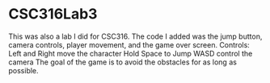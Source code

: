 # CSC316Lab3
This was also a lab I did for CSC316. The code I added was the jump button, camera controls, player movement, and the game over screen.
Controls:
    Left and Right move the character
    Hold Space to Jump
    WASD control the camera
The goal of the game is to avoid the obstacles for as long as possible. 
